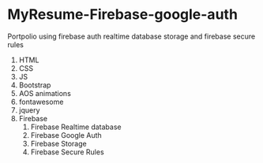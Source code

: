# MyResume-Firebase-google-auth
Portpolio using firebase auth realtime database storage and firebase secure rules 

1. HTML
2. CSS
3. JS
4. Bootstrap
5. AOS animations
6. fontawesome
7. jquery
8. Firebase
    1. Firebase Realtime database
    2. Firebase Google Auth
    3. Firebase Storage
    4. Firebase Secure Rules
